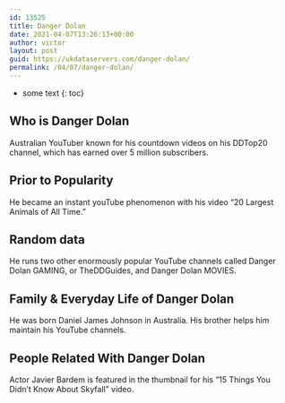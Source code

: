 ```yaml
---
id: 13525
title: Danger Dolan
date: 2021-04-07T13:26:13+00:00
author: victor
layout: post
guid: https://ukdataservers.com/danger-dolan/
permalink: /04/07/danger-dolan/
---
```


* some text
{: toc}


## Who is Danger Dolan



Australian YouTuber known for his countdown videos on his DDTop20 channel, which has earned over 5 million subscribers.

                
                
                
## Prior to Popularity



He became an instant youTube phenomenon with his video &#8220;20 Largest Animals of All Time.&#8221;

                
                
                
## Random data



He runs two other enormously popular YouTube channels called Danger Dolan GAMING, or TheDDGuides, and Danger Dolan MOVIES.

                
                
                
## Family & Everyday Life of Danger Dolan



He was born Daniel James Johnson in Australia. His brother helps him maintain his YouTube channels.

                
                
                
## People Related With Danger Dolan



Actor Javier Bardem is featured in the thumbnail for his &#8220;15 Things You Didn&#8217;t Know About Skyfall&#8221; video.

                
              
            
          
          
          